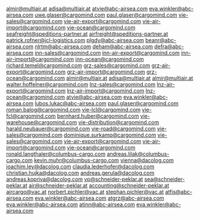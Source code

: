 almir@multiair.at
adisa@multiair.at
atvie@abc-airsea.com
eva.winkler@abc-airsea.com
uwe.glaser@cargomind.com
paul.glaser@cargomind.com
vie-sales@cargomind.com
vie-air-export@cargomind.com
vie-air-import@cargomind.com
vie-ocean@cargomind.com
seafreight@speditions-partner.at
airfreight@speditions-partner.at
patrick.rofner@jcl-logistics.com
plgdy@abc-airsea.com
beanr@abc-airsea.com
nlrtm@abc-airsea.com
deham@abc-airsea.com
defra@abc-airsea.com
inn-sales@cargomind.com
inn-air-export@cargomind.com
inn-air-import@cargomind.com
inn-ocean@cargomind.com
richard.temel@cargomind.com
grz-sales@cargomind.com
grz-air-export@cargomind.com
grz-air-import@cargomind.com
grz-ocean@cargomind.com
almir@multiair.at
adisa@multiair.at
almir@multiair.at
walter.hoffelner@cargomind.com
lnz-sales@cargomind.com
lnz-air-export@cargomind.com
lnz-air-import@cargomind.com
lnz-ocean@cargomind.com
atvie@abc-airsea.com
eva.winkler@abc-airsea.com
lubos.lukac@abc-airsea.com
paul.glaser@cargomind.com
roman.balog@cargomind.com
vie-lcl@cargomind.com
vie-fcl@cargomind.com
bernhard.huber@cargomind.com
vie-warehouse@cargomind.com
vie-distribution@cargomind.com
harald.neubauer@cargomind.com
vie-road@cargomind.com
vie-sales@cargomind.com
dominique.surkamp@cargomind.com
vie-sales@cargomind.com
vie-air-export@cargomind.com
vie-air-import@cargomind.com
vie-ocean@cargomind.com
ronald.langthaler@columbus-cargo.com
andreas.lilak@columbus-cargo.com
kevin.muhr@columbus-cargo.com
vienna@dacolog.com
joachim.ley@dacolog.com
claudia.lederhofer@dacolog.com
christian.hujka@dacolog.com
andreas.gerula@dacolog.com
andreas.kopriva@dacolog.com
vp@schneider-peklar.at
sea@schneider-peklar.at
air@schneider-peklar.at
accounting@schneider-peklar.at
aircargo@vac.at
norbert.pichler@vac.at
stephan.pichler@vac.at
atfis@abc-airsea.com
eva.winkler@abc-airsea.com
atgrz@abc-airsea.com
eva.winkler@abc-airsea.com
atinn@abc-airsea.com
eva.winkler@abc-airsea.com
